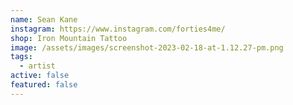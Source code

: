 ```yaml
---
name: Sean Kane
instagram: https://www.instagram.com/forties4me/
shop: Iron Mountain Tattoo
image: /assets/images/screenshot-2023-02-18-at-1.12.27-pm.png
tags:
  - artist
active: false
featured: false
---
```

